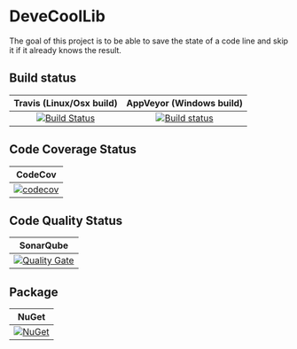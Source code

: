 # DeveCoolLib
The goal of this project is to be able to save the state of a code line and skip it if it already knows the result.

## Build status

| Travis (Linux/Osx build) | AppVeyor (Windows build) |
|:------------------------:|:------------------------:|
| [![Build Status](https://travis-ci.org/devedse/DeveCoolLib.svg?branch=master)](https://travis-ci.org/devedse/DeveCoolLib) | [![Build status](https://ci.appveyor.com/api/projects/status/die4itlx0ueh72sf?svg=true)](https://ci.appveyor.com/project/devedse/devecoollib) |

## Code Coverage Status

| CodeCov |
|:-------:|
| [![codecov](https://codecov.io/gh/devedse/DeveCoolLib/branch/master/graph/badge.svg)](https://codecov.io/gh/devedse/DeveCoolLib) |

## Code Quality Status

| SonarQube |
|:---------:|
| [![Quality Gate](https://sonarcloud.io/api/project_badges/measure?project=DeveCoolLib&metric=alert_status)](https://sonarcloud.io/dashboard?id=DeveCoolLib) |

## Package

| NuGet |
|:-----:|
| [![NuGet](https://img.shields.io/nuget/v/DeveCoolLib.svg)](https://www.nuget.org/packages/DeveCoolLib/) |
